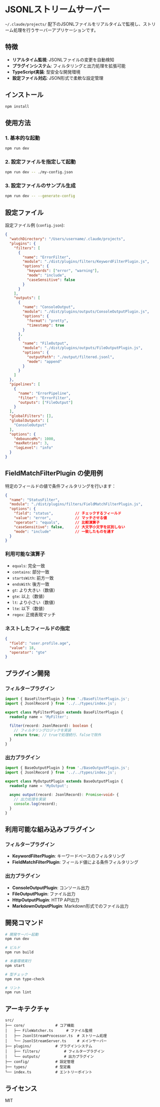 # JSONLストリームサーバー

`~/.claude/projects/` 配下のJSONLファイルをリアルタイムで監視し、ストリーム処理を行うサーバーアプリケーションです。

## 特徴

- **リアルタイム監視**: JSONLファイルの変更を自動検知
- **プラグインシステム**: フィルタリングと出力処理を拡張可能
- **TypeScript実装**: 型安全な開発環境
- **設定ファイル対応**: JSON形式で柔軟な設定管理

## インストール

```bash
npm install
```

## 使用方法

### 1. 基本的な起動

```bash
npm run dev
```

### 2. 設定ファイルを指定して起動

```bash
npm run dev -- ./my-config.json
```

### 3. 設定ファイルのサンプル生成

```bash
npm run dev -- --generate-config
```

## 設定ファイル

設定ファイル例 (`config.json`):

```json
{
  "watchDirectory": "/Users/username/.claude/projects",
  "plugins": {
    "filters": [
      {
        "name": "ErrorFilter",
        "module": "./dist/plugins/filters/KeywordFilterPlugin.js",
        "options": {
          "keywords": ["error", "warning"],
          "mode": "include",
          "caseSensitive": false
        }
      }
    ],
    "outputs": [
      {
        "name": "ConsoleOutput",
        "module": "./dist/plugins/outputs/ConsoleOutputPlugin.js",
        "options": {
          "format": "pretty",
          "timestamp": true
        }
      },
      {
        "name": "FileOutput",
        "module": "./dist/plugins/outputs/FileOutputPlugin.js",
        "options": {
          "outputPath": "./output/filtered.jsonl",
          "mode": "append"
        }
      }
    ]
  },
  "pipelines": [
    {
      "name": "ErrorPipeline",
      "filter": "ErrorFilter",
      "outputs": ["FileOutput"]
    }
  ],
  "globalFilters": [],
  "globalOutputs": [
    "ConsoleOutput"
  ],
  "options": {
    "debounceMs": 1000,
    "maxRetries": 3,
    "logLevel": "info"
  }
}
```

## FieldMatchFilterPlugin の使用例

特定のフィールドの値で条件フィルタリングを行います：

```json
{
  "name": "StatusFilter",
  "module": "./dist/plugins/filters/FieldMatchFilterPlugin.js",
  "options": {
    "field": "status",          // チェックするフィールド
    "value": "error",           // マッチさせる値
    "operator": "equals",       // 比較演算子
    "caseSensitive": false,     // 大文字小文字を区別しない
    "mode": "include"           // 一致したものを通す
  }
}
```

### 利用可能な演算子

- `equals`: 完全一致
- `contains`: 部分一致
- `startsWith`: 前方一致
- `endsWith`: 後方一致
- `gt`: より大きい（数値）
- `gte`: 以上（数値）
- `lt`: より小さい（数値）
- `lte`: 以下（数値）
- `regex`: 正規表現マッチ

### ネストしたフィールドの指定

```json
{
  "field": "user.profile.age",
  "value": 18,
  "operator": "gte"
}
```

## プラグイン開発

### フィルタープラグイン

```typescript
import { BaseFilterPlugin } from './BaseFilterPlugin.js';
import { JsonlRecord } from '../../types/index.js';

export class MyFilterPlugin extends BaseFilterPlugin {
  readonly name = 'MyFilter';
  
  filter(record: JsonlRecord): boolean {
    // フィルタリングロジックを実装
    return true; // trueで処理続行、falseで除外
  }
}
```

### 出力プラグイン

```typescript
import { BaseOutputPlugin } from './BaseOutputPlugin.js';
import { JsonlRecord } from '../../types/index.js';

export class MyOutputPlugin extends BaseOutputPlugin {
  readonly name = 'MyOutput';
  
  async output(record: JsonlRecord): Promise<void> {
    // 出力処理を実装
    console.log(record);
  }
}
```

## 利用可能な組み込みプラグイン

### フィルタープラグイン

- **KeywordFilterPlugin**: キーワードベースのフィルタリング
- **FieldMatchFilterPlugin**: フィールド値による条件フィルタリング

### 出力プラグイン

- **ConsoleOutputPlugin**: コンソール出力
- **FileOutputPlugin**: ファイル出力
- **HttpOutputPlugin**: HTTP API出力
- **MarkdownOutputPlugin**: Markdown形式でのファイル出力

## 開発コマンド

```bash
# 開発サーバー起動
npm run dev

# ビルド
npm run build

# 本番環境実行
npm start

# 型チェック
npm run type-check

# リント
npm run lint
```

## アーキテクチャ

```
src/
├── core/              # コア機能
│   ├── FileWatcher.ts      # ファイル監視
│   ├── JsonlStreamProcessor.ts  # ストリーム処理
│   └── JsonlStreamServer.ts     # メインサーバー
├── plugins/           # プラグインシステム
│   ├── filters/           # フィルタープラグイン
│   └── outputs/           # 出力プラグイン
├── config/            # 設定管理
├── types/             # 型定義
└── index.ts           # エントリーポイント
```

## ライセンス

MIT